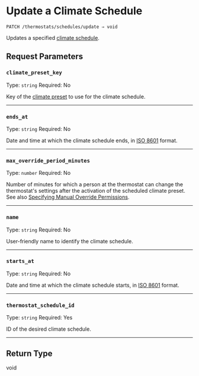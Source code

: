 # Update a Climate Schedule

```
PATCH /thermostats/schedules/update ⇒ void
```

Updates a specified [climate schedule](https://docs.seam.co/latest/capability-guides/thermostats/creating-and-managing-climate-schedules).

## Request Parameters

### `climate_preset_key`

Type: `string`
Required: No

Key of the [climate preset](../../../capability-guides/thermostats/creating-and-managing-climate-presets/README.md) to use for the climate schedule.

***

### `ends_at`

Type: `string`
Required: No

Date and time at which the climate schedule ends, in [ISO 8601](https://www.iso.org/iso-8601-date-and-time-format.html) format.

***

### `max_override_period_minutes`

Type: `number`
Required: No

Number of minutes for which a person at the thermostat can change the thermostat's settings after the activation of the scheduled climate preset. See also [Specifying Manual Override Permissions](https://docs.seam.co/latest/capability-guides/thermostats/creating-and-managing-climate-schedules#specifying-manual-override-permissions).

***

### `name`

Type: `string`
Required: No

User-friendly name to identify the climate schedule.

***

### `starts_at`

Type: `string`
Required: No

Date and time at which the climate schedule starts, in [ISO 8601](https://www.iso.org/iso-8601-date-and-time-format.html) format.

***

### `thermostat_schedule_id`

Type: `string`
Required: Yes

ID of the desired climate schedule.

***

## Return Type

void
